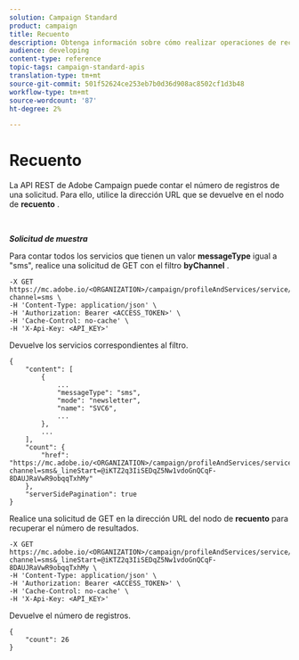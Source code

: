 ```yaml
---
solution: Campaign Standard
product: campaign
title: Recuento
description: Obtenga información sobre cómo realizar operaciones de recuento.
audience: developing
content-type: reference
topic-tags: campaign-standard-apis
translation-type: tm+mt
source-git-commit: 501f52624ce253eb7b0d36d908ac8502cf1d3b48
workflow-type: tm+mt
source-wordcount: '87'
ht-degree: 2%

---
```



# Recuento

La API REST de Adobe Campaign puede contar el número de registros de una solicitud. Para ello, utilice la dirección URL que se devuelve en el nodo de **recuento** .

<br/>

***Solicitud de muestra***

Para contar todos los servicios que tienen un valor **messageType** igual a &quot;sms&quot;, realice una solicitud de GET con el filtro **byChannel** .

```
-X GET https://mc.adobe.io/<ORGANIZATION>/campaign/profileAndServices/service/byChannel?channel=sms \
-H 'Content-Type: application/json' \
-H 'Authorization: Bearer <ACCESS_TOKEN>' \
-H 'Cache-Control: no-cache' \
-H 'X-Api-Key: <API_KEY>'
```

Devuelve los servicios correspondientes al filtro.

```
{
    "content": [
        {
            ...
            "messageType": "sms",
            "mode": "newsletter",
            "name": "SVC6",
            ...
        },
        ...
    ],
    "count": {
        "href": "https://mc.adobe.io/<ORGANIZATION>/campaign/profileAndServices/service/byChannel/_count?channel=sms&_lineStart=@iKTZ2q3IiSEDqZ5Nw1vdoGnQCqF-8DAUJRaVwR9obqqTxhMy"
    },
    "serverSidePagination": true
}
```

Realice una solicitud de GET en la dirección URL del nodo de **recuento** para recuperar el número de resultados.

```
-X GET https://mc.adobe.io/<ORGANIZATION>/campaign/profileAndServices/service/byChannel/_count?channel=sms&_lineStart=@iKTZ2q3IiSEDqZ5Nw1vdoGnQCqF-8DAUJRaVwR9obqqTxhMy \
-H 'Content-Type: application/json' \
-H 'Authorization: Bearer <ACCESS_TOKEN>' \
-H 'Cache-Control: no-cache' \
-H 'X-Api-Key: <API_KEY>'
```

Devuelve el número de registros.

```
{
    "count": 26
}
```

